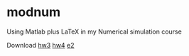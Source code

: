 # modnum
Using Matlab plus LaTeX
in my Numerical simulation course

Download
[hw3](https://github.com/pedraza-espitia/salvador/raw/master/Reportes/modnum_t3.pdf "direct download")
[hw4](https://github.com/pedraza-espitia/salvador/raw/master/Reportes/modnum_t4.pdf "direct download")
[e2](https://github.com/pedraza-espitia/salvador/raw/master/Reportes/modnum_e2.pdf "direct download")
